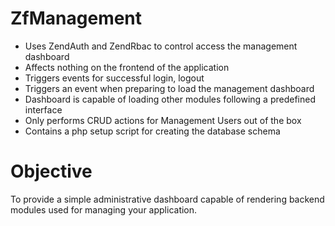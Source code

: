 ZfManagement
============
  - Uses ZendAuth and ZendRbac to control access the management dashboard
  - Affects nothing on the frontend of the application
  - Triggers events for successful login, logout
  - Triggers an event when preparing to load the management dashboard
  - Dashboard is capable of loading other modules following a predefined interface
  - Only performs CRUD actions for Management Users out of the box
  - Contains a php setup script for creating the database schema

Objective
=========
To provide a simple administrative dashboard capable of rendering backend modules used for managing your application. 